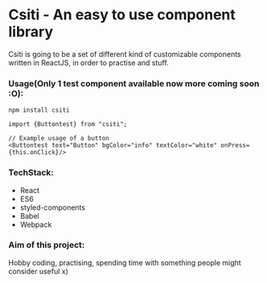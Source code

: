 # Csiti - An easy to use component library

Csiti is going to be a set of different kind of customizable components written in ReactJS, in order to practise and stuff.

### Usage(Only 1 test component available now more coming soon :O):

```
npm install csiti
```
```
import {Buttontest} from "csiti";
```
```
// Example usage of a button
<Buttontest text="Button" bgColor="info" textColor="white" onPress={this.onClick}/>
```

### TechStack:

* React
* ES6
* styled-components
* Babel
* Webpack

### Aim of this project:

Hobby coding, practising, spending time with something people might consider useful x)
